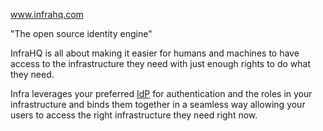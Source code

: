 www.infrahq.com

"The open source identity engine"

InfraHQ is all about making it easier for humans and machines to have access to the infrastructure they need with just enough rights to do what they need.

Infra leverages your preferred [IdP](/knowledge/LIP/IdP) for authentication and the roles in your infrastructure and binds them together in a seamless way allowing your users to access the right infrastructure they need right now.

